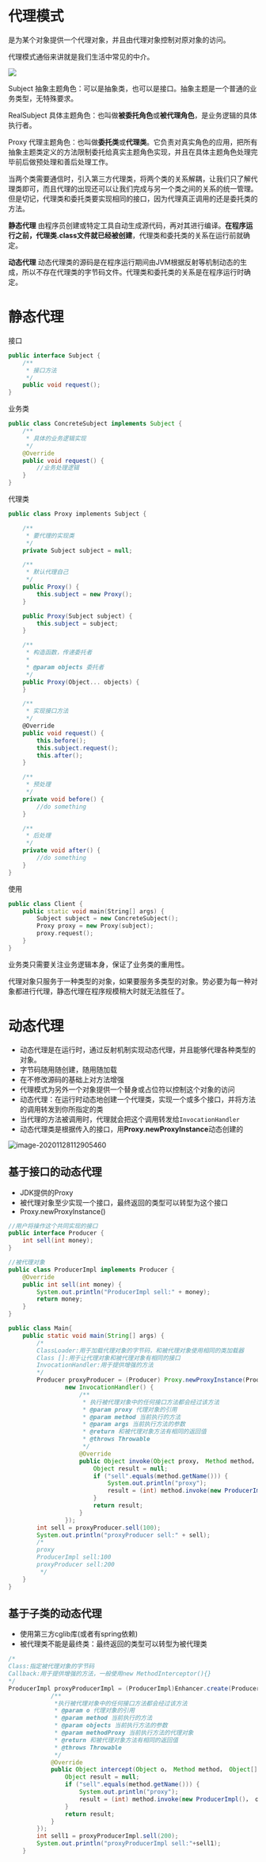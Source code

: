 # 代理模式

是为某个对象提供一个代理对象，并且由代理对象控制对原对象的访问。

代理模式通俗来讲就是我们生活中常见的中介。

![](https://tongji2021.oss-cn-shanghai.aliyuncs.com/img/8493217-06886049700e73f7.png)

Subject
 抽象主题角色：可以是抽象类，也可以是接口。抽象主题是一个普通的业务类型，无特殊要求。

RealSubject
 具体主题角色：也叫做**被委托角色**或**被代理角色**，是业务逻辑的具体执行者。

Proxy
 代理主题角色：也叫做**委托类**或**代理类**。它负责对真实角色的应用，把所有抽象主题类定义的方法限制委托给真实主题角色实现，并且在具体主题角色处理完毕前后做预处理和善后处理工作。



当两个类需要通信时，引入第三方代理类，将两个类的关系解耦，让我们只了解代理类即可，而且代理的出现还可以让我们完成与另一个类之间的关系的统一管理。但是切记，代理类和委托类要实现相同的接口，因为代理真正调用的还是委托类的方法。

**静态代理**
 由程序员创建或特定工具自动生成源代码，再对其进行编译。**在程序运行之前，代理类.class文件就已经被创建**，代理类和委托类的关系在运行前就确定。

**动态代理**
 动态代理类的源码是在程序运行期间由JVM根据反射等机制动态的生成，所以不存在代理类的字节码文件。代理类和委托类的关系是在程序运行时确定。



# 静态代理

接口

```csharp
public interface Subject {
    /**
     * 接口方法
     */
    public void request();
}
```

业务类

```java
public class ConcreteSubject implements Subject {
    /**
     * 具体的业务逻辑实现
     */
    @Override
    public void request() {
        //业务处理逻辑
    }
}
```

代理类

```csharp
public class Proxy implements Subject {

    /**
     * 要代理的实现类
     */
    private Subject subject = null;

    /**
     * 默认代理自己
     */
    public Proxy() {
        this.subject = new Proxy();
    }

    public Proxy(Subject subject) {
        this.subject = subject;
    }

    /**
     * 构造函数，传递委托者
     *
     * @param objects 委托者
     */
    public Proxy(Object... objects) {
    }

    /**
     * 实现接口方法
     */
    @Override
    public void request() {
        this.before();
        this.subject.request();
        this.after();
    }

    /**
     * 预处理
     */
    private void before() {
        //do something
    }

    /**
     * 后处理
     */
    private void after() {
        //do something
    }
}
```

使用

```cpp
public class Client {
    public static void main(String[] args) {
        Subject subject = new ConcreteSubject();
        Proxy proxy = new Proxy(subject);
        proxy.request();
    }
}
```

业务类只需要关注业务逻辑本身，保证了业务类的重用性。

代理对象只服务于一种类型的对象，如果要服务多类型的对象。势必要为每一种对象都进行代理，静态代理在程序规模稍大时就无法胜任了。

# 动态代理

+ 动态代理是在运行时，通过反射机制实现动态代理，并且能够代理各种类型的对象。
+ 字节码随用随创建，随用随加载
+ 在不修改源码的基础上对方法增强
+ 代理模式为另外一个对象提供一个替身或占位符以控制这个对象的访问
+ 动态代理：在运行时动态地创建一个代理类，实现一个或多个接口，并将方法的调用转发到你所指定的类
+ 当代理的方法被调用时，代理就会把这个调用转发给`InvocationHandler`
+ 动态代理类是根据传入的接口，用**Proxy.newProxyInstance**动态创建的

![image-20201128112905460](https://tongji4m3.oss-cn-beijing.aliyuncs.com/image-20201128112905460.png)

## 基于接口的动态代理

+ JDK提供的Proxy
+ 被代理对象至少实现一个接口，最终返回的类型可以转型为这个接口
+ Proxy.newProxyInstance()

```java
//用户将操作这个共同实现的接口
public interface Producer {
    int sell(int money);
}

//被代理对象
public class ProducerImpl implements Producer {
    @Override
    public int sell(int money) {
        System.out.println("ProducerImpl sell:" + money);
        return money;
    }
}

public class Main{
	public static void main(String[] args) {
        /*
        ClassLoader:用于加载代理对象的字节码，和被代理对象使用相同的类加载器
        Class []:用于让代理对象和被代理对象有相同的接口
        InvocationHandler:用于提供增强的方法
        */
        Producer proxyProducer = (Producer) Proxy.newProxyInstance(ProducerImpl.class.getClassLoader()， ProducerImpl.class.getInterfaces()，
                new InvocationHandler() {
                    /**
                     * 执行被代理对象中的任何接口方法都会经过该方法
                     * @param proxy 代理对象的引用
                     * @param method 当前执行的方法
                     * @param args 当前执行方法的参数
                     * @return 和被代理对象方法有相同的返回值
                     * @throws Throwable
                     */
                    @Override
                    public Object invoke(Object proxy， Method method， Object[] args) throws Throwable {
                        Object result = null;
                        if ("sell".equals(method.getName())) {
                            System.out.println("proxy");
                            result = (int) method.invoke(new ProducerImpl()， args) * 2;
                        }
                        return result;
                    }
                });
        int sell = proxyProducer.sell(100);
        System.out.println("proxyProducer sell:" + sell);
        /*
        proxy
        ProducerImpl sell:100
        proxyProducer sell:200
         */
    }
}
```

## 基于子类的动态代理

+ 使用第三方cglib库(或者有spring依赖)
+ 被代理类不能是最终类：最终返回的类型可以转型为被代理类

```java
/*
Class:指定被代理对象的字节码
Callback:用于提供增强的方法，一般使用new MethodInterceptor(){}
*/
ProducerImpl proxyProducerImpl = (ProducerImpl)Enhancer.create(ProducerImpl.class， new MethodInterceptor() {
            /**
             *执行被代理对象中的任何接口方法都会经过该方法
             * @param o 代理对象的引用
             * @param method 当前执行的方法
             * @param objects 当前执行方法的参数
             * @param methodProxy 当前执行方法的代理对象
             * @return 和被代理对象方法有相同的返回值
             * @throws Throwable
             */
            @Override
            public Object intercept(Object o， Method method， Object[] objects， MethodProxy methodProxy) throws Throwable {
                Object result = null;
                if ("sell".equals(method.getName())) {
                    System.out.println("proxy");
                    result = (int) method.invoke(new ProducerImpl()， objects) * 2;
                }
                return result;
            }
        });
        int sell1 = proxyProducerImpl.sell(200);
        System.out.println("proxyProducerImpl sell:"+sell1);
    }
```

